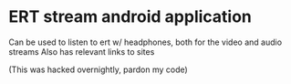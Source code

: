 ERT stream android application
===============
Can be used to listen to ert w/ headphones, both for the video and audio streams
Also has relevant links to sites

(This was hacked overnightly, pardon my code)
